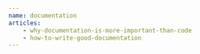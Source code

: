```yaml
---
name: documentation
articles:
    - why-documentation-is-more-important-than-code
    - how-to-write-good-documentation
---
```


